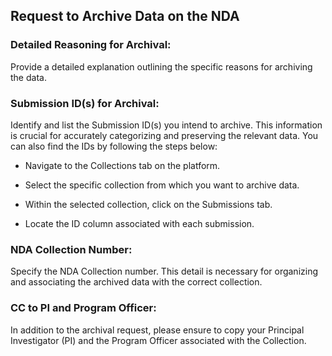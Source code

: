 ## Request to Archive Data on the NDA

### Detailed Reasoning for Archival:

Provide a detailed explanation outlining the specific reasons for archiving the data.

### Submission ID(s) for Archival:

Identify and list the Submission ID(s) you intend to archive. This information is crucial for accurately categorizing and preserving the relevant data. You can also find the IDs by following the steps below:

- Navigate to the Collections tab on the platform.

- Select the specific collection from which you want to archive data.

- Within the selected collection, click on the Submissions tab.

- Locate the ID column associated with each submission. 

### NDA Collection Number:

Specify the NDA Collection number. This detail is necessary for organizing and associating the archived data with the correct collection.

### CC to PI and Program Officer:

In addition to the archival request, please ensure to copy your Principal Investigator (PI) and the Program Officer associated with the Collection. 
